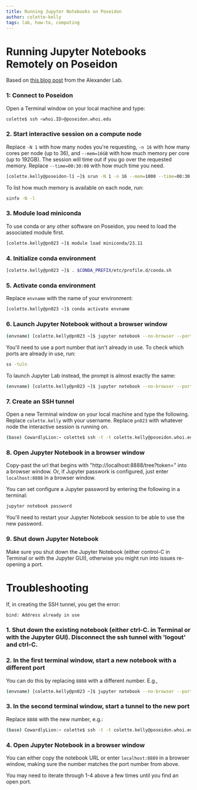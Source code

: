 ```yaml
---
title: Running Jupyter Notebooks on Poseidon
author: colette-kelly
tags: lab, how-to, computing
---
```

# Running Jupyter Notebooks Remotely on Poseidon
Based on [this blog post](https://alexanderlabwhoi.github.io/post/2019-03-08_jpn_slurm/) from the Alexander Lab.

### 1: Connect to Poseidon
Open a Terminal window on your local machine and type:
```bash
colette$ ssh <whoi.ID>@poseidon.whoi.edu
```

### 2. Start interactive session on a compute node
Replace `-N 1` with how many nodes you're requesting, `-n 16` with how many cores per node (up to 36), and `--mem=16GB` with how much memory per core (up to 192GB). The session will time out if you go over the requested memory. Replace `--time=00:30:00` with how much time you need.
```bash
[colette.kelly@poseidon-l1 ~]$ srun -N 1 -n 16 --mem=1000 --time=00:30:00 --pty bash
```
To list how much memory is available on each node, run:
```bash
sinfo -N -l
```

### 3. Module load miniconda
To use conda or any other software on Poseidon, you need to load the associated module first. 
```bash
[colette.kelly@pn023 ~]$ module load miniconda/23.11
```

### 4. Initialize conda environment
```bash
[colette.kelly@pn023 ~]$ . $CONDA_PREFIX/etc/profile.d/conda.sh
```

### 5. Activate conda environment
Replace `envname` with the name of your environment:
```bash
[colette.kelly@pn023 ~]$ conda activate envname
```

### 6. Launch Jupyter Notebook without a browser window
```bash
(envname) [colette.kelly@pn023 ~]$ jupyter notebook --no-browser --port=8888
```
You'll need to use a port number that isn't already in use. To check which ports are already in use, run:
```bash
ss -tuln
```
To launch Jupyter Lab instead, the prompt is almost exactly the same:
```bash
(envname) [colette.kelly@pn023 ~]$ jupyter notebook --no-browser --port=8888
```

### 7. Create an SSH tunnel
Open a new Terminal window on your local machine and type the following. Replace `colette.kelly` with your username. Replace `pn023` with whatever node the interactive session is running on.
```bash
(base) CowardlyLion:~ colette$ ssh -t -t colette.kelly@poseidon.whoi.edu -L 8888:localhost:8888 ssh pn023 -L 8888:localhost:8888
```

### 8. Open Jupyter Notebook in a browser window
Copy-past the url that begins with "http://localhost:8888/tree?token=" into a browser window. Or,
if Jupyter passwork is configured, just enter `localhost:8888` in a browser window.

You can set configure a Jupyter password by entering the following in a terminal:
```bash
jupyter notebook password
```

You'll need to restart your Jupyter Notebook session to be able to use the new password.

### 9. Shut down Jupyter Notebook
Make sure you shut down the Jupyter Notebook (either control-C in Terminal or with the Jupyter GUI), otherwise you might run into issues re-opening a port.

# Troubleshooting

If, in creating the SSH tunnel, you get the error:
```bash
bind: Address already in use
```
### 1. Shut down the existing notebook (either ctrl-C. in Terminal or with the Jupyter GUI). Disconnect the ssh tunnel with 'logout' and ctrl-C.

### 2. In the first terminal window, start a new notebook with a different port
You can do this by replacing `8888` with a different number. E.g., 
```bash
(envname) [colette.kelly@pn023 ~]$ jupyter notebook --no-browser --port=8889
```

### 3. In the second terminal window, start a tunnel to the new port
Replace `8888` with the new number, e.g.:
```bash
(base) CowardlyLion:~ colette$ ssh -t -t colette.kelly@poseidon.whoi.edu -L 8889:localhost:8889 ssh pn023 -L 8889:localhost:8889
```

### 4. Open Jupyter Notebook in a browser window
You can either copy the notebook URL or enter `localhost:8889` in a browser window, making sure the number matches the port number from above.

You may need to iterate through 1-4 above a few times until you find an open port.
